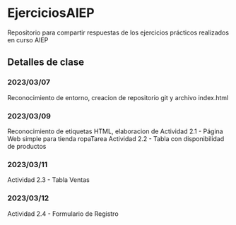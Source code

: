 # EjerciciosAIEP
Repositorio para compartir respuestas de los ejercicios prácticos realizados en curso AIEP


## Detalles de clase
### 2023/03/07
Reconocimiento de entorno, creacion de repositorio git y archivo index.html

### 2023/03/09
Reconocimiento de etiquetas HTML, elaboracion de 
Actividad 2.1 - Página Web simple para tienda ropaTarea
Actividad 2.2 - Tabla con disponibilidad de productos

### 2023/03/11
Actividad 2.3 - Tabla Ventas

### 2023/03/12
Actividad 2.4 - Formulario de Registro

